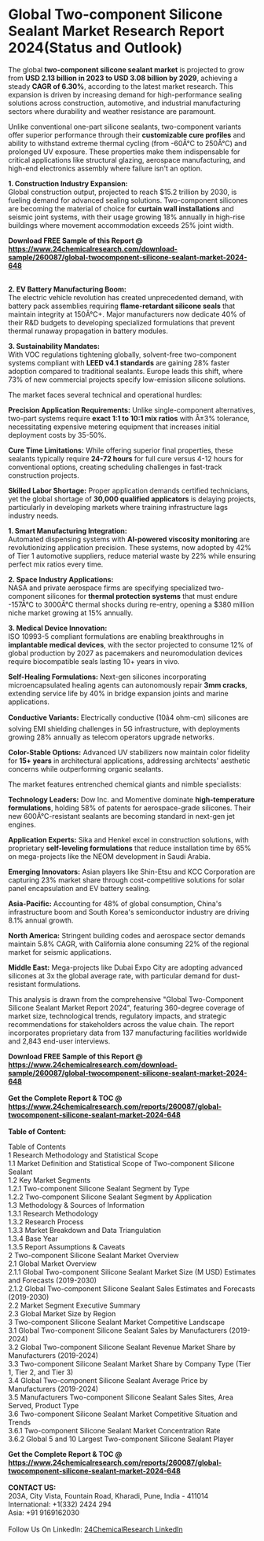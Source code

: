 <h1>Global Two-component Silicone Sealant Market Research Report 2024(Status and Outlook)</h1><p>The global <strong>two-component silicone sealant market</strong> is projected to grow from <strong>USD 2.13 billion in 2023 to USD 3.08 billion by 2029</strong>, achieving a steady <strong>CAGR of 6.30%</strong>, according to the latest market research. This expansion is driven by increasing demand for high-performance sealing solutions across construction, automotive, and industrial manufacturing sectors where durability and weather resistance are paramount.</p><p>Unlike conventional one-part silicone sealants, two-component variants offer superior performance through their <strong>customizable cure profiles</strong> and ability to withstand extreme thermal cycling (from -60Â°C to 250Â°C) and prolonged UV exposure. These properties make them indispensable for critical applications like structural glazing, aerospace manufacturing, and high-end electronics assembly where failure isn't an option.</p><p><strong>1. Construction Industry Expansion:</strong><br>
Global construction output, projected to reach $15.2 trillion by 2030, is fueling demand for advanced sealing solutions. Two-component silicones are becoming the material of choice for <strong>curtain wall installations</strong> and seismic joint systems, with their usage growing 18% annually in high-rise buildings where movement accommodation exceeds 25% joint width.</p><div><b>Download FREE Sample of this Report @ 
            <a href="https://www.24chemicalresearch.com/download-sample/260087/global-twocomponent-silicone-sealant-market-2024-648">
            https://www.24chemicalresearch.com/download-sample/260087/global-twocomponent-silicone-sealant-market-2024-648</a></b></div><br><p><strong>2. EV Battery Manufacturing Boom:</strong><br>
The electric vehicle revolution has created unprecedented demand, with battery pack assemblies requiring <strong>flame-retardant silicone seals</strong> that maintain integrity at 150Â°C+. Major manufacturers now dedicate 40% of their R&amp;D budgets to developing specialized formulations that prevent thermal runaway propagation in battery modules.</p><p><strong>3. Sustainability Mandates:</strong><br>
With VOC regulations tightening globally, solvent-free two-component systems compliant with <strong>LEED v4.1 standards</strong> are gaining 28% faster adoption compared to traditional sealants. Europe leads this shift, where 73% of new commercial projects specify low-emission silicone solutions.</p><p>The market faces several technical and operational hurdles:</p><p><strong>Precision Application Requirements:</strong> Unlike single-component alternatives, two-part systems require <strong>exact 1:1 to 10:1 mix ratios</strong> with Â±3% tolerance, necessitating expensive metering equipment that increases initial deployment costs by 35-50%.</p><p><strong>Cure Time Limitations:</strong> While offering superior final properties, these sealants typically require <strong>24-72 hours</strong> for full cure versus 4-12 hours for conventional options, creating scheduling challenges in fast-track construction projects.</p><p><strong>Skilled Labor Shortage:</strong> Proper application demands certified technicians, yet the global shortage of <strong>30,000 qualified applicators</strong> is delaying projects, particularly in developing markets where training infrastructure lags industry needs.</p><p><strong>1. Smart Manufacturing Integration:</strong><br>
Automated dispensing systems with <strong>AI-powered viscosity monitoring</strong> are revolutionizing application precision. These systems, now adopted by 42% of Tier 1 automotive suppliers, reduce material waste by 22% while ensuring perfect mix ratios every time.</p><p><strong>2. Space Industry Applications:</strong><br>
NASA and private aerospace firms are specifying specialized two-component silicones for <strong>thermal protection systems</strong> that must endure -157Â°C to 3000Â°C thermal shocks during re-entry, opening a $380 million niche market growing at 15% annually.</p><p><strong>3. Medical Device Innovation:</strong><br>
ISO 10993-5 compliant formulations are enabling breakthroughs in <strong>implantable medical devices</strong>, with the sector projected to consume 12% of global production by 2027 as pacemakers and neuromodulation devices require biocompatible seals lasting 10+ years in vivo.</p><p><strong>Self-Healing Formulations:</strong> Next-gen silicones incorporating microencapsulated healing agents can autonomously repair <strong>3mm cracks</strong>, extending service life by 40% in bridge expansion joints and marine applications.</p><p><strong>Conductive Variants:</strong> Electrically conductive (10â4 ohm-cm) silicones are solving EMI shielding challenges in 5G infrastructure, with deployments growing 28% annually as telecom operators upgrade networks.</p><p><strong>Color-Stable Options:</strong> Advanced UV stabilizers now maintain color fidelity for <strong>15+ years</strong> in architectural applications, addressing architects' aesthetic concerns while outperforming organic sealants.</p><p>The market features entrenched chemical giants and nimble specialists:</p><p><strong>Technology Leaders:</strong> Dow Inc. and Momentive dominate <strong>high-temperature formulations</strong>, holding 58% of patents for aerospace-grade silicones. Their new 600Â°C-resistant sealants are becoming standard in next-gen jet engines.</p><p><strong>Application Experts:</strong> Sika and Henkel excel in construction solutions, with proprietary <strong>self-leveling formulations</strong> that reduce installation time by 65% on mega-projects like the NEOM development in Saudi Arabia.</p><p><strong>Emerging Innovators:</strong> Asian players like Shin-Etsu and KCC Corporation are capturing 23% market share through cost-competitive solutions for solar panel encapsulation and EV battery sealing.</p><p><strong>Asia-Pacific:</strong> Accounting for 48% of global consumption, China's infrastructure boom and South Korea's semiconductor industry are driving 8.1% annual growth.</p><p><strong>North America:</strong> Stringent building codes and aerospace sector demands maintain 5.8% CAGR, with California alone consuming 22% of the regional market for seismic applications.</p><p><strong>Middle East:</strong> Mega-projects like Dubai Expo City are adopting advanced silicones at 3x the global average rate, with particular demand for dust-resistant formulations.</p><p>This analysis is drawn from the comprehensive "Global Two-Component Silicone Sealant Market Report 2024", featuring 360-degree coverage of market size, technological trends, regulatory impacts, and strategic recommendations for stakeholders across the value chain. The report incorporates proprietary data from 137 manufacturing facilities worldwide and 2,843 end-user interviews.</p><div><b>Download FREE Sample of this Report @ 
            <a href="https://www.24chemicalresearch.com/download-sample/260087/global-twocomponent-silicone-sealant-market-2024-648">
            https://www.24chemicalresearch.com/download-sample/260087/global-twocomponent-silicone-sealant-market-2024-648</a></b></div><br><div><b>Get the Complete Report & TOC @ 
            <a href="https://www.24chemicalresearch.com/reports/260087/global-twocomponent-silicone-sealant-market-2024-648">
            https://www.24chemicalresearch.com/reports/260087/global-twocomponent-silicone-sealant-market-2024-648</a></b></div><br>
            <b>Table of Content:</b><p>Table of Contents<br />
1 Research Methodology and Statistical Scope<br />
1.1 Market Definition and Statistical Scope of Two-component Silicone Sealant<br />
1.2 Key Market Segments<br />
1.2.1 Two-component Silicone Sealant Segment by Type<br />
1.2.2 Two-component Silicone Sealant Segment by Application<br />
1.3 Methodology & Sources of Information<br />
1.3.1 Research Methodology<br />
1.3.2 Research Process<br />
1.3.3 Market Breakdown and Data Triangulation<br />
1.3.4 Base Year<br />
1.3.5 Report Assumptions & Caveats<br />
2 Two-component Silicone Sealant Market Overview<br />
2.1 Global Market Overview<br />
2.1.1 Global Two-component Silicone Sealant Market Size (M USD) Estimates and Forecasts (2019-2030)<br />
2.1.2 Global Two-component Silicone Sealant Sales Estimates and Forecasts (2019-2030)<br />
2.2 Market Segment Executive Summary<br />
2.3 Global Market Size by Region<br />
3 Two-component Silicone Sealant Market Competitive Landscape<br />
3.1 Global Two-component Silicone Sealant Sales by Manufacturers (2019-2024)<br />
3.2 Global Two-component Silicone Sealant Revenue Market Share by Manufacturers (2019-2024)<br />
3.3 Two-component Silicone Sealant Market Share by Company Type (Tier 1, Tier 2, and Tier 3)<br />
3.4 Global Two-component Silicone Sealant Average Price by Manufacturers (2019-2024)<br />
3.5 Manufacturers Two-component Silicone Sealant Sales Sites, Area Served, Product Type<br />
3.6 Two-component Silicone Sealant Market Competitive Situation and Trends<br />
3.6.1 Two-component Silicone Sealant Market Concentration Rate<br />
3.6.2 Global 5 and 10 Largest Two-component Silicone Sealant Player</p><div><b>Get the Complete Report & TOC @ 
            <a href="https://www.24chemicalresearch.com/reports/260087/global-twocomponent-silicone-sealant-market-2024-648">
            https://www.24chemicalresearch.com/reports/260087/global-twocomponent-silicone-sealant-market-2024-648</a></b></div><br><b>CONTACT US:</b><br>
            203A, City Vista, Fountain Road, Kharadi, Pune, India - 411014<br>
            International: +1(332) 2424 294<br>
            Asia: +91 9169162030 <br><br>
            Follow Us On LinkedIn: <a href="https://www.linkedin.com/company/24chemicalresearch/">24ChemicalResearch LinkedIn</a>